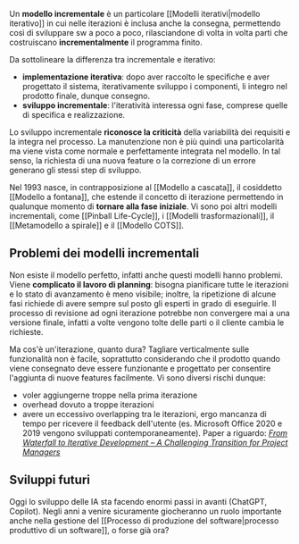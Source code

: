 Un **modello incrementale** è un particolare [[Modelli iterativi|modello iterativo]] in cui nelle iterazioni è inclusa anche la consegna, permettendo così di sviluppare sw a poco a poco, rilasciandone di volta in volta parti che costruiscano **incrementalmente** il programma finito.

Da sottolineare la differenza tra incrementale e iterativo:
- **implementazione iterativa**: dopo aver raccolto le specifiche e aver progettato il sistema, iterativamente sviluppo i componenti, li integro nel prodotto finale, dunque consegno.
- **sviluppo incrementale**: l'iteratività interessa ogni fase, comprese quelle di specifica e realizzazione.

Lo sviluppo incrementale **riconosce la criticità** della variabilità dei requisiti e la integra nel processo. La manutenzione non è più quindi una particolarità ma viene vista come normale e perfettamente integrata nel modello. 
In tal senso, la richiesta di una nuova feature o la correzione di un errore generano gli stessi step di sviluppo.

Nel 1993 nasce, in contrapposizione al [[Modello a cascata]], il cosiddetto [[Modello a fontana]], che estende il concetto di iterazione permettendo in qualunque momento di **tornare alla fase iniziale**.
Vi sono poi altri modelli incrementali, come [[Pinball Life-Cycle]], i [[Modelli trasformazionali]], il [[Metamodello a spirale]] e il [[Modello COTS]].
## Problemi dei modelli incrementali

Non esiste il modello perfetto, infatti anche questi modelli hanno problemi.
Viene **complicato il lavoro di planning**: bisogna pianificare tutte le iterazioni e lo stato di avanzamento è meno visibile; inoltre, la ripetizione di alcune fasi richiede di avere sempre sul posto gli esperti in grado di eseguirle. Il processo di revisione ad ogni iterazione potrebbe non convergere mai a una versione finale, infatti a volte vengono tolte delle parti o il cliente cambia le richieste.

Ma cos'è un'iterazione, quanto dura? Tagliare verticalmente sulle funzionalità non è facile, soprattutto considerando che il prodotto quando viene consegnato deve essere funzionante e progettato per consentire l'aggiunta di nuove features facilmente. Vi sono diversi rischi dunque:
- voler aggiungerne troppe nella prima iterazione
- overhead dovuto a troppe iterazioni
- avere un eccessivo overlapping tra le iterazioni, ergo mancanza di tempo per ricevere il feedback dell'utente (es. Microsoft Office 2020 e 2019 vengono sviluppati contemporaneamente).
Paper a riguardo: [_From Waterfall to Iterative Development – A Challenging Transition for Project Managers_](https://bit.ly/3SYYs8y)
## Sviluppi futuri

Oggi lo sviluppo delle IA sta facendo enormi passi in avanti (ChatGPT, Copilot). Negli anni a venire sicuramente giocheranno un ruolo importante anche nella gestione del [[Processo di produzione del software|processo produttivo di un software]], o forse già ora?